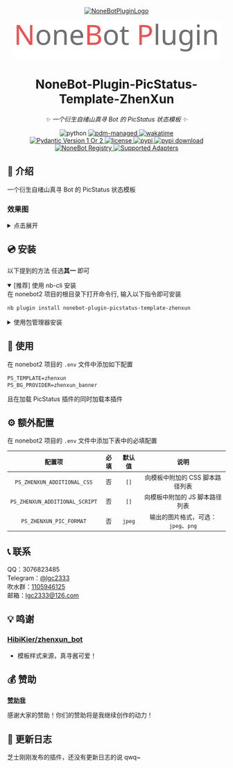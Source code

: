 <!-- markdownlint-disable MD031 MD033 MD036 MD041 -->

<div align="center">

<a href="https://v2.nonebot.dev/store">
  <img src="https://raw.githubusercontent.com/A-kirami/nonebot-plugin-template/resources/nbp_logo.png" width="180" height="180" alt="NoneBotPluginLogo">
</a>

<p>
  <img src="https://raw.githubusercontent.com/lgc-NB2Dev/readme/main/template/plugin.svg" alt="NoneBotPluginText">
</p>

# NoneBot-Plugin-PicStatus-Template-ZhenXun

_✨ 一个衍生自绪山真寻 Bot 的 PicStatus 状态模板 ✨_

<img src="https://img.shields.io/badge/python-3.9+-blue.svg" alt="python">
<a href="https://pdm.fming.dev">
  <img src="https://img.shields.io/badge/pdm-managed-blueviolet" alt="pdm-managed">
</a>
<a href="https://wakatime.com/badge/user/b61b0f9a-f40b-4c82-bc51-0a75c67bfccf/project/5a3b2aa7-f878-4304-a92c-cbb018c57bed">
  <img src="https://wakatime.com/badge/user/b61b0f9a-f40b-4c82-bc51-0a75c67bfccf/project/5a3b2aa7-f878-4304-a92c-cbb018c57bed.svg" alt="wakatime">
</a>

<br />

<a href="https://pydantic.dev">
  <img src="https://img.shields.io/endpoint?url=https://raw.githubusercontent.com/lgc-NB2Dev/readme/main/template/pyd-v1-or-v2.json" alt="Pydantic Version 1 Or 2" >
</a>
<a href="./LICENSE">
  <img src="https://img.shields.io/github/license/lgc-NB2Dev/nonebot-plugin-picstatus-template-zhenxun.svg" alt="license">
</a>
<a href="https://pypi.python.org/pypi/nonebot-plugin-picstatus-template-zhenxun">
  <img src="https://img.shields.io/pypi/v/nonebot-plugin-picstatus-template-zhenxun.svg" alt="pypi">
</a>
<a href="https://pypi.python.org/pypi/nonebot-plugin-picstatus-template-zhenxun">
  <img src="https://img.shields.io/pypi/dm/nonebot-plugin-picstatus-template-zhenxun" alt="pypi download">
</a>

<br />

<a href="https://registry.nonebot.dev/plugin/nonebot-plugin-picstatus-template-zhenxun:nonebot_plugin_picstatus_template_zhenxun">
  <img src="https://img.shields.io/endpoint?url=https%3A%2F%2Fnbbdg.lgc2333.top%2Fplugin%2Fnonebot-plugin-picstatus-template-zhenxun" alt="NoneBot Registry">
</a>
<a href="https://registry.nonebot.dev/plugin/nonebot-plugin-picstatus-template-zhenxun:nonebot_plugin_picstatus_template_zhenxun">
  <img src="https://img.shields.io/endpoint?url=https%3A%2F%2Fnbbdg.lgc2333.top%2Fplugin-adapters%2Fnonebot-plugin-picstatus-template-zhenxun" alt="Supported Adapters">
</a>

</div>

## 📖 介绍

一个衍生自绪山真寻 Bot 的 PicStatus 状态模板

### 效果图

<details>
  <summary>点击展开</summary>

![example](https://raw.githubusercontent.com/lgc-NB2Dev/readme/main/picstatus/zhenxun/example.jpg)

</details>

## 💿 安装

以下提到的方法 任选**其一** 即可

<details open>
<summary>[推荐] 使用 nb-cli 安装</summary>
在 nonebot2 项目的根目录下打开命令行, 输入以下指令即可安装

```bash
nb plugin install nonebot-plugin-picstatus-template-zhenxun
```

</details>

<details>
<summary>使用包管理器安装</summary>
在 nonebot2 项目的插件目录下, 打开命令行, 根据你使用的包管理器, 输入相应的安装命令

<details>
<summary>pip</summary>

```bash
pip install nonebot-plugin-picstatus-template-zhenxun
```

</details>
<details>
<summary>pdm</summary>

```bash
pdm add nonebot-plugin-picstatus-template-zhenxun
```

</details>
<details>
<summary>poetry</summary>

```bash
poetry add nonebot-plugin-picstatus-template-zhenxun
```

</details>
<details>
<summary>conda</summary>

```bash
conda install nonebot-plugin-picstatus-template-zhenxun
```

</details>

打开 nonebot2 项目根目录下的 `pyproject.toml` 文件, 在 `[tool.nonebot]` 部分的 `plugins` 项里追加写入

```toml
[tool.nonebot]
plugins = [
    # ...
    "nonebot_plugin_picstatus_template_zhenxun"
]
```

</details>

## 🎉 使用

在 nonebot2 项目的 `.env` 文件中添加如下配置

```properties
PS_TEMPLATE=zhenxun
PS_BG_PROVIDER=zhenxun_banner
```

且在加载 PicStatus 插件的同时加载本插件

## ⚙️ 额外配置

在 nonebot2 项目的 `.env` 文件中添加下表中的必填配置

|             配置项             | 必填 | 默认值 |                说明                 |
| :----------------------------: | :--: | :----: | :---------------------------------: |
|  `PS_ZHENXUN_ADDITIONAL_CSS`   |  否  |  `[]`  |   向模板中附加的 CSS 脚本路径列表   |
| `PS_ZHENXUN_ADDITIONAL_SCRIPT` |  否  |  `[]`  |   向模板中附加的 JS 脚本路径列表    |
|    `PS_ZHENXUN_PIC_FORMAT`     |  否  | `jpeg` | 输出的图片格式，可选：`jpeg`、`png` |

## 📞 联系

QQ：3076823485  
Telegram：[@lgc2333](https://t.me/lgc2333)  
吹水群：[1105946125](https://jq.qq.com/?_wv=1027&k=Z3n1MpEp)  
邮箱：<lgc2333@126.com>

## 💡 鸣谢

### [HibiKier/zhenxun_bot](https://github.com/HibiKier/zhenxun_bot)

- 模板样式来源，真寻酱可爱！

## 💰 赞助

**[赞助我](https://blog.lgc2333.top/donate)**

感谢大家的赞助！你们的赞助将是我继续创作的动力！

## 📝 更新日志

芝士刚刚发布的插件，还没有更新日志的说 qwq~
